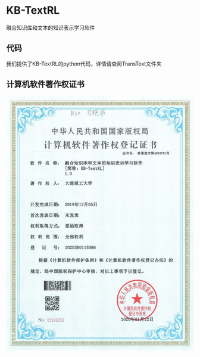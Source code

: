 # KB-TextRL
融合知识库和文本的知识表示学习软件
## 代码
我们提供了KB-TextRL的python代码，详情请查阅TransText文件夹
## 计算机软件著作权证书
![cert](https://github.com/DUT-B910/KB-TextRL/blob/abc10285335e3094d6a0f78f82ba8d4a753d403b/%E8%AE%A1%E7%AE%97%E6%9C%BA%E8%BD%AF%E4%BB%B6%E8%91%97%E4%BD%9C%E6%9D%83%E7%99%BB%E8%AE%B0%E8%AF%81%E4%B9%A6.jpg)
